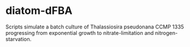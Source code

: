 # diatom-dFBA
Scripts simulate a batch culture of Thalassiosira pseudonana CCMP 1335 progressing from exponential growth to nitrate-limitation and nitrogen-starvation.
